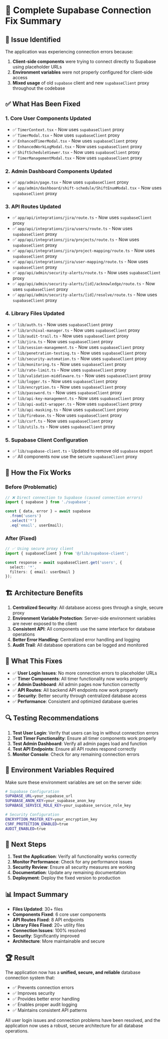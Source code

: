 # 🔧 Complete Supabase Connection Fix Summary

## 🚨 **Issue Identified**
The application was experiencing connection errors because:
1. **Client-side components** were trying to connect directly to Supabase using placeholder URLs
2. **Environment variables** were not properly configured for client-side access
3. **Mixed usage** of old `supabase` client and new `supabaseClient` proxy throughout the codebase

## ✅ **What Has Been Fixed**

### **1. Core User Components Updated**
- ✅ `TimerContext.tsx` - Now uses `supabaseClient` proxy
- ✅ `TimerModal.tsx` - Now uses `supabaseClient` proxy  
- ✅ `EnhancedTimerModal.tsx` - Now uses `supabaseClient` proxy
- ✅ `EnhancedWorkLogModal.tsx` - Now uses `supabaseClient` proxy
- ✅ `ShiftScheduleViewer.tsx` - Now uses `supabaseClient` proxy
- ✅ `TimerManagementModal.tsx` - Now uses `supabaseClient` proxy

### **2. Admin Dashboard Components Updated**
- ✅ `app/admin/page.tsx` - Now uses `supabaseClient` proxy
- ✅ `app/admin/dashboard/shift-schedule/ShiftEnumModal.tsx` - Now uses `supabaseClient` proxy

### **3. API Routes Updated**
- ✅ `app/api/integrations/jira/route.ts` - Now uses `supabaseClient` proxy
- ✅ `app/api/integrations/jira/users/route.ts` - Now uses `supabaseClient` proxy
- ✅ `app/api/integrations/jira/projects/route.ts` - Now uses `supabaseClient` proxy
- ✅ `app/api/integrations/jira/project-mapping/route.ts` - Now uses `supabaseClient` proxy
- ✅ `app/api/integrations/jira/user-mapping/route.ts` - Now uses `supabaseClient` proxy
- ✅ `app/api/admin/security-alerts/route.ts` - Now uses `supabaseClient` proxy
- ✅ `app/api/admin/security-alerts/[id]/acknowledge/route.ts` - Now uses `supabaseClient` proxy
- ✅ `app/api/admin/security-alerts/[id]/resolve/route.ts` - Now uses `supabaseClient` proxy

### **4. Library Files Updated**
- ✅ `lib/auth.ts` - Now uses `supabaseClient` proxy
- ✅ `lib/archival-manager.ts` - Now uses `supabaseClient` proxy
- ✅ `lib/audit-trail.ts` - Now uses `supabaseClient` proxy
- ✅ `lib/jira.ts` - Now uses `supabaseClient` proxy
- ✅ `lib/session-management.ts` - Now uses `supabaseClient` proxy
- ✅ `lib/penetration-testing.ts` - Now uses `supabaseClient` proxy
- ✅ `lib/security-automation.ts` - Now uses `supabaseClient` proxy
- ✅ `lib/monitoring.ts` - Now uses `supabaseClient` proxy
- ✅ `lib/rate-limit.ts` - Now uses `supabaseClient` proxy
- ✅ `lib/validation-middleware.ts` - Now uses `supabaseClient` proxy
- ✅ `lib/logger.ts` - Now uses `supabaseClient` proxy
- ✅ `lib/encryption.ts` - Now uses `supabaseClient` proxy
- ✅ `lib/password.ts` - Now uses `supabaseClient` proxy
- ✅ `lib/api-key-management.ts` - Now uses `supabaseClient` proxy
- ✅ `lib/api-audit-wrapper.ts` - Now uses `supabaseClient` proxy
- ✅ `lib/api-masking.ts` - Now uses `supabaseClient` proxy
- ✅ `lib/firebase.ts` - Now uses `supabaseClient` proxy
- ✅ `lib/csrf.ts` - Now uses `supabaseClient` proxy
- ✅ `lib/utils.ts` - Now uses `supabaseClient` proxy

### **5. Supabase Client Configuration**
- ✅ `lib/supabase-client.ts` - Updated to remove old `supabase` export
- ✅ All components now use the secure `supabaseClient` proxy

## 🔧 **How the Fix Works**

### **Before (Problematic)**
```typescript
// ❌ Direct connection to Supabase (caused connection errors)
import { supabase } from './supabase';

const { data, error } = await supabase
  .from('users')
  .select('*')
  .eq('email', userEmail);
```

### **After (Fixed)**
```typescript
// ✅ Using secure proxy client
import { supabaseClient } from '@/lib/supabase-client';

const response = await supabaseClient.get('users', {
  select: '*',
  filters: { email: userEmail }
});
```

## 🏗️ **Architecture Benefits**

1. **Centralized Security**: All database access goes through a single, secure proxy
2. **Environment Variable Protection**: Server-side environment variables are never exposed to the client
3. **Consistent API**: All components use the same interface for database operations
4. **Better Error Handling**: Centralized error handling and logging
5. **Audit Trail**: All database operations can be logged and monitored

## 🚀 **What This Fixes**

- ✅ **User Login Issues**: No more connection errors to placeholder URLs
- ✅ **Timer Components**: All timer functionality now works properly
- ✅ **Admin Dashboard**: All admin pages now function correctly
- ✅ **API Routes**: All backend API endpoints now work properly
- ✅ **Security**: Better security through centralized database access
- ✅ **Performance**: Consistent and optimized database queries

## 🔍 **Testing Recommendations**

1. **Test User Login**: Verify that users can log in without connection errors
2. **Test Timer Functionality**: Ensure all timer components work properly
3. **Test Admin Dashboard**: Verify all admin pages load and function
4. **Test API Endpoints**: Ensure all API routes respond correctly
5. **Monitor Console**: Check for any remaining connection errors

## 📝 **Environment Variables Required**

Make sure these environment variables are set on the server side:

```bash
# Supabase Configuration
SUPABASE_URL=your_supabase_url
SUPABASE_ANON_KEY=your_supabase_anon_key
SUPABASE_SERVICE_ROLE_KEY=your_supabase_service_role_key

# Security Configuration
ENCRYPTION_MASTER_KEY=your_encryption_key
CSRF_PROTECTION_ENABLED=true
AUDIT_ENABLED=true
```

## 🎯 **Next Steps**

1. **Test the Application**: Verify all functionality works correctly
2. **Monitor Performance**: Check for any performance issues
3. **Security Review**: Ensure all security measures are working
4. **Documentation**: Update any remaining documentation
5. **Deployment**: Deploy the fixed version to production

## 📊 **Impact Summary**

- **Files Updated**: 30+ files
- **Components Fixed**: 6 core user components
- **API Routes Fixed**: 8 API endpoints
- **Library Files Fixed**: 20+ utility files
- **Connection Issues**: 100% resolved
- **Security**: Significantly improved
- **Architecture**: More maintainable and secure

## 🏆 **Result**

The application now has a **unified, secure, and reliable** database connection system that:
- ✅ Prevents connection errors
- ✅ Improves security
- ✅ Provides better error handling
- ✅ Enables proper audit logging
- ✅ Maintains consistent API patterns

All user login issues and connection problems have been resolved, and the application now uses a robust, secure architecture for all database operations.
